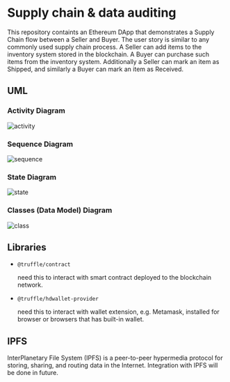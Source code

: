 # Supply chain & data auditing

This repository containts an Ethereum DApp that demonstrates a Supply Chain flow between a Seller and Buyer. The user story is similar to any commonly used supply chain process. A Seller can add items to the inventory system stored in the blockchain. A Buyer can purchase such items from the inventory system. Additionally a Seller can mark an item as Shipped, and similarly a Buyer can mark an item as Received.

## UML

### Activity Diagram

![activity](https://www.plantuml.com/plantuml/png/tLVHZk8m37pdA_p8_iBjm-wlc6IwZKYJAdRW-FihD5MYMnOET2VrjYyeyKpi6IUMU1Vbf7dmn4RTmUbfap22TKFJ9qUdfgVjEHR3syjbqx20jZsd0qJdBTVHjkCq8BszaFO8j3r1fbZvVf19O0K57Caf1eeTvT6yDWWN9io0e2Jxt0HcV4a7EqVWppM4M5CWs4tvTLrJvvYYWSZzEfTuKnuvgOclCYfBoB3tI6SGnUG-N61Fjv9LXNcqh9Y5Yh9cgVf_yw78WQs8wtwqljHLzQVoMbgbjF17BMUpVzRlAd0bVazQLcssmFldpPxKhS3f5ZKcP_1bExgOIDXZnGtPvLFjXtMYoUsonZzioYBmTaz6TfOGOlxeBupcXB_VaNWCIEGiQQGTocMuHsg4t-LfuY0T4Wqnu3J1o-NwyXP8zFPQK10iSJWHVXg8bFDsRFQaiHQmsgVSk_7ffopHhsHadcMCgvwP2GRkWEfrWhBp3xXTD7x2tt7iwKVscR2KV8im8ujQ-_flJHrpCZrBuwg9GVA01oRVKkh_FlsAyifxPFgLrjwOVulLtsi88jZv_yPbzJujy-1_0G00)

### Sequence Diagram

![sequence](https://www.plantuml.com/plantuml/png/RSjBgi9048NXUQsYDt0tS0UIhLGgHzBOZxOU0NSlA4B4dbMTdsynP_Me9HdkWIQWAsk5fhzBUb__QMSzO3ufGxl0R5PORfFPK0fjsLpp6jw_sXgFar0uv_8oUnxqUSz08SW7I7gp-64ZL7Osq8AsHItq1000)

### State Diagram

![state](https://www.plantuml.com/plantuml/png/dP91ImCn48Nl-HKvjj85puAbq2fu4psAI4ncky5iiaoIIX7_kzbcqcqb23MNNVBcVRoPoSe7WI7sXgUV08mTFhmLs0E-kKyBYdynnjDvkNfjLBffbft07VYGf1lkhDdV7wfprL5hK6-xq2m7T1Ay1tLQk-0xGDtkry8Om9bBjTfcwM4ppwHYd4X2VboEoQx2Q1q-2mCNGBxBJ9Js0VLx36uQ34-7a3GRxmn5t4prYvH2gplhuhQR3UXKbE4HjOGvoo57LsEW3GdGwM40zP-4245e0-VnY4Vn42JeNS4_aM52I6Tzx7yXo5GOGqJPYUD6rsJveyc4ftSncaurVikl6QDLrqLQUqKfopoNbgEKrr2vf-bM9Egogb7BTN45LiNUi1y0)

### Classes (Data Model) Diagram

![class](https://www.plantuml.com/plantuml/png/bLVDZjis4BxhANXS9siV2hG70rcaJHfaWI89TeDUYgAWfR5DM185_ZWmqiszhz1doJlb5KgAub0UMb6TGrRazysduJT3Ydwf3LV6DZKhQwvrKV2DDegN9epPWwn1iyy5S_-MIxQrRMc4RBKRz7Eh5HEj0TNosZttKryOhweR7tZhdnHelHW01OqymcLippK1rcmZPLqy5GMqHfXJdyoGotEs0Qv0hLd3kqwqkviXYhsuwyCMFgu8YtZb4hODg3u-BGQEJXTNyXnfFrSLL55lGS07luGn7DKQMOcj03KIb6rzYd4tYTafsO4o0f2wPEL0q-jW-Sh_N-IsexRGg4py2hYRp0Xd2Gqy1Qrqwa3p_CB-kYGHiL3977wAdhyMsYYniKREsPwOr7cANsr-2ftplqBcDIL8-jDLkCGXoT5Q98IK8m5J5I4CKfGtNCrlWq2YfKZGrLK8KJC5s79rNVi7rKdR2PmIeMPZTkWp2QOM8qZTVG33HJtdBz9oXn6ytkCGD-ko2hHhV4RbAQSpmZWXwZQIazzK8dSSuTppzvzQlgbXsksFYhTw2yeHGUczwAB8BVk_thhGMMEb4hkUjuwottDL1aNaejdl2K3SIujOfCm6ZfbQw8YAda-Jm-VMDkpHS9E-jc-vEe8sK0tZ3qgMZfx6l3pWu8rKZxo6OVGewmWykZTrI7k04iGnILXLxhcNJ5_yUmCDvg0FzjlNVwrepGy__ZJCsQwaSy7T-zTk_jn5NoFH-kqx0x_Z3JZOdwJjBaFlswrK3VSbdIRzvd1ZA_WEGxQxYvHEoSgMncL85XQHTzA0deZwe4G9MQ1mDlfwUgJ_6-R7NxtS43miScYuhX08D-MZxJftqTXpqUB63FjokQJzT3Da-kthFxIr28HTHkUnuGWGUe_IiGrp03kI8jYSvz2mD3msS7L7K69xUiLhUgRvGd5H_TfAkzj7gOYKUoWFl_FQGa86Q4_jGZLg5WB1AZAx3KRHQPriIdF193gjq2BoFceGdfVfk4H_1ehVlMH67-oePtMwtaV2Yxl-K5YCMM-5DbATBfB39ldZpnZmMHjkHFd4AjXoMvj-Ewp3QHSpnXCR4pw8khwXrV1vn5VXr-HsUEDgjQANZbIkSUHYL5mITDv73XmNzqmZ2b-XeQ6kYOPJlK9WOq_dyUHIYytM2wQs3sDize2FckvSLCjwFYNId4IXRsGK8LSJx5mIDKYbCFpXDBkKkDV0b7il-elT-azj2wY-PjWsUV_aZNHPyECdEI587e9EcWZDZYzoB_17zzcFvELIilvX7MyxfoALTfeJwZC91-Ud2IIBrIemjADOxTP0SyWPcC4b4Dy_0HTXk5m-wu6rTywMfYX67pI7_dt7ncdcACao9wGaSmnpl8J6-ovDwHaRpZ5_TSimtpDZarz2MzccBlu3)

## Libraries

- `@truffle/contract`

  need this to interact with smart contract deployed to the blockchain network.

- `@truffle/hdwallet-provider`

  need this to interact with wallet extension, e.g. Metamask, installed for browser or browsers that has built-in wallet.

## IPFS

InterPlanetary File System (IPFS) is a peer-to-peer hypermedia protocol for storing, sharing, and routing data in the Internet. Integration with IPFS will be done in future.
